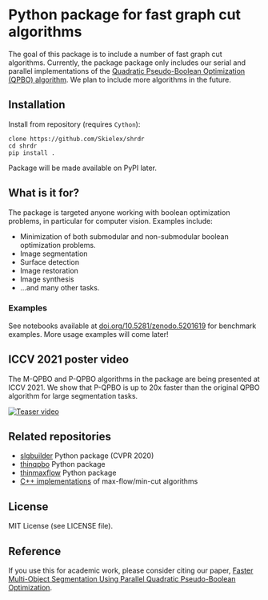 # Python package for fast graph cut algorithms
The goal of this package is to include a number of fast graph cut algorithms. Currently, the package package only includes our serial and parallel implementations of the [Quadratic Pseudo-Boolean Optimization (QPBO) algorithm](https://github.com/Skielex/QPBO). We plan to include more algorithms in the future.

## Installation
Install from repository (requires `Cython`):
```
clone https://github.com/Skielex/shrdr
cd shrdr
pip install .
```
Package will be made available on PyPI later.

## What is it for?
The package is targeted anyone working with boolean optimization problems, in particular for computer vision. Examples include:
- Minimization of both submodular and non-submodular boolean optimization problems.
- Image segmentation
- Surface detection
- Image restoration
- Image synthesis
- ...and many other tasks.

### Examples
See notebooks available at [doi.org/10.5281/zenodo.5201619](https://doi.org/10.5281/zenodo.5201619) for benchmark examples. More usage examples will come later!

## ICCV 2021 poster video
The M-QPBO and P-QPBO algorithms in the package are being presented at ICCV 2021. We show that P-QPBO is up to 20x faster than the original QPBO algorithm for large segmentation tasks.

[![Teaser video](https://img.youtube.com/vi/79vvYSLXA4s/0.jpg)](https://youtu.be/79vvYSLXA4s)

## Related repositories
- [slgbuilder](https://github.com/Skielex/slgbuilder) Python package (CVPR 2020)
- [thinqpbo](https://github.com/Skielex/thinqpbo) Python package
- [thinmaxflow](https://github.com/Skielex/thinmaxflow) Python package
- [C++ implementations](https://github.com/patmjen/maxflow_algorithms) of max-flow/min-cut algorithms

## License
MIT License (see LICENSE file).

## Reference
If you use this for academic work, please consider citing our paper, [Faster Multi-Object Segmentation Using Parallel Quadratic Pseudo-Boolean Optimization](https://openaccess.thecvf.com/content/ICCV2021/html/Jeppesen_Faster_Multi-Object_Segmentation_Using_Parallel_Quadratic_Pseudo-Boolean_Optimization_ICCV_2021_paper.html).